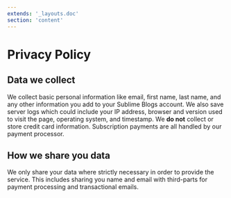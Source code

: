 ```yaml
---
extends: '_layouts.doc'
section: 'content'
---
```


# Privacy Policy

## Data we collect
We collect basic personal information like email, first name, last name, and any other information you add to your Sublime Blogs account. We also save server logs which could include your IP address, browser and version used to visit the page, operating system, and timestamp. We **do not** collect or store credit card information. Subscription payments are all handled by our payment processor.

## How we share you data
We only share your data where strictly necessary in order to provide the service. This includes sharing you name and email with third-parts for payment processing and transactional emails.